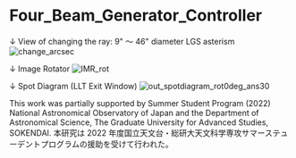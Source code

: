 # Four_Beam_Generator_Controller

↓ View of changing the ray: 9" ～ 46" diameter LGS asterism
![change_arcsec](https://user-images.githubusercontent.com/80835540/185977927-c7cbb39c-0e83-4628-ba92-975bc8020df1.gif)

↓ Image Rotator
![IMR_rot](https://user-images.githubusercontent.com/80835540/185978103-a852f946-bc05-4776-b539-c9517d93d086.gif)

↓ Spot Diagram (LLT Exit Window)
![out_spotdiagram_rot0deg_ans30](https://user-images.githubusercontent.com/80835540/185980445-e9d4c185-ec98-4dbe-81cf-10a99dcdc6e9.png)


This work was partially supported by Summer Student Program (2022) National Astronomical Observatory of Japan and the Department of Astronomical Science, The Graduate University for Advanced Studies, SOKENDAI. 
本研究は 2022 年度国立天文台・総研大天文科学専攻サマーステューデントプログラムの援助を受けて行われた。

